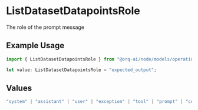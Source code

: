 # ListDatasetDatapointsRole

The role of the prompt message

## Example Usage

```typescript
import { ListDatasetDatapointsRole } from "@orq-ai/node/models/operations";

let value: ListDatasetDatapointsRole = "expected_output";
```

## Values

```typescript
"system" | "assistant" | "user" | "exception" | "tool" | "prompt" | "correction" | "expected_output"
```
